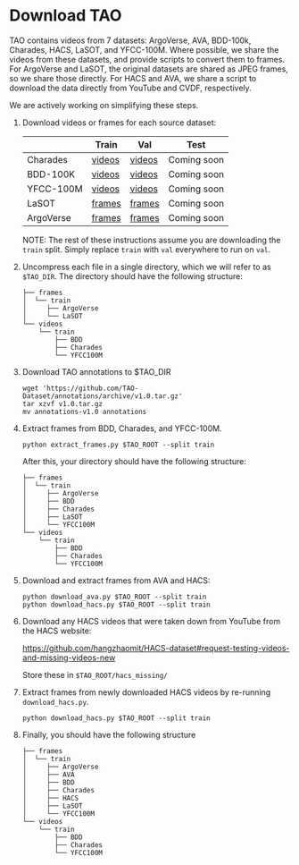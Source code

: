 # Download TAO

TAO contains videos from 7 datasets: ArgoVerse, AVA, BDD-100k, Charades, HACS,
LaSOT, and YFCC-100M.
Where possible, we share the videos from these datasets, and provide scripts to
convert them to frames.
For ArgoVerse and LaSOT, the original datasets are shared as JPEG frames, so we
share those directly.
For HACS and AVA, we share a script to download the data directly from YouTube
and CVDF, respectively.

We are actively working on simplifying these steps.

1. Download videos or frames for each source dataset:

    |           | Train | Val | Test |
    |-----------|-------|-----|------|
    | Charades  | [videos](https://drive.google.com/open?id=12dCphuV-ByVvktkuYFjYl_ZJ1ZVonBjy) | [videos](https://drive.google.com/open?id=1cjrxbf-wA8fxJ2AiHZeLmACZrqF4uPKb) | Coming soon |
    | BDD-100K  | [videos](https://drive.google.com/open?id=191QRs4O11EKHnDoscWws2g8BPiT35yZC) | [videos](https://drive.google.com/open?id=1zpoYCSU4SxIu35tZ1QpfZPpYMu8Kz2o2) | Coming soon |
    | YFCC-100M | [videos](https://drive.google.com/open?id=1j6hdIIFIBwRUthe2kozdB5QvcoBL_-eS) | [videos](https://drive.google.com/open?id=1Eh81fksBo5YwslblsRYib6-Dmy0KfF2k) | Coming soon |
    | LaSOT     | [frames](https://drive.google.com/open?id=1L0UUX_H7X1GGNt28v9I-g7UYRU1fHpaR) | [frames](https://drive.google.com/open?id=1UjLW_-0V3niEIyWhKJv0tSxzPaKr8264) | Coming soon |
    | ArgoVerse | [frames](https://drive.google.com/open?id=1jVhCHmaeFXJ6Vzbcn4LR_HqkVvTa2YHN) | [frames](https://drive.google.com/open?id=1iUyNg0XuruCizvcoiYyEUioK6_gThmqv) | Coming soon |

    NOTE: The rest of these instructions assume you are downloading the `train`
    split. Simply replace `train` with `val` everywhere to run on `val`.

1. Uncompress each file in a single directory, which we will refer to as
   `$TAO_DIR`.  The directory should have the following structure:

    ```
    ├── frames
    │  └── train
    │     ├── ArgoVerse
    │     └── LaSOT
    └── videos
        └── train
            ├── BDD
            ├── Charades
            └── YFCC100M
    ```

1. Download TAO annotations to $TAO_DIR

    ```
    wget 'https://github.com/TAO-Dataset/annotations/archive/v1.0.tar.gz'
    tar xzvf v1.0.tar.gz
    mv annotations-v1.0 annotations
    ```

1. Extract frames from BDD, Charades, and YFCC-100M.

    ```
    python extract_frames.py $TAO_ROOT --split train
    ```

    After this, your directory should have the following structure:

    ```
    ├── frames
    │  └── train
    │     ├── ArgoVerse
    │     ├── BDD
    │     ├── Charades
    │     ├── LaSOT
    │     └── YFCC100M
    └── videos
        └── train
            ├── BDD
            ├── Charades
            └── YFCC100M
    ```

1. Download and extract frames from AVA and HACS:

    ```
    python download_ava.py $TAO_ROOT --split train
    python download_hacs.py $TAO_ROOT --split train
    ```

1. Download any HACS videos that were taken down from YouTube from the HACS
    website:

    https://github.com/hangzhaomit/HACS-dataset#request-testing-videos-and-missing-videos-new

   Store these in `$TAO_ROOT/hacs_missing/`

1. Extract frames from newly downloaded HACS videos by re-running
   `download_hacs.py`.

    ```
    python download_hacs.py $TAO_ROOT --split train
    ```

1. Finally, you should have the following structure

    ```
    ├── frames
    │  └── train
    │     ├── ArgoVerse
    │     ├── AVA
    │     ├── BDD
    │     ├── Charades
    │     ├── HACS
    │     ├── LaSOT
    │     └── YFCC100M
    └── videos
        └── train
            ├── BDD
            ├── Charades
            └── YFCC100M
    ```
